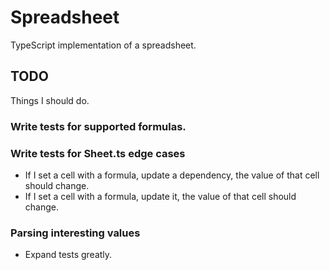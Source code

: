 # Spreadsheet
TypeScript implementation of a spreadsheet.

## TODO
Things I should do.

### Write tests for supported formulas.

### Write tests for Sheet.ts edge cases
* If I set a cell with a formula, update a dependency, the value of that cell should change.
* If I set a cell with a formula, update it, the value of that cell should change.

### Parsing interesting values
* Expand tests greatly.
